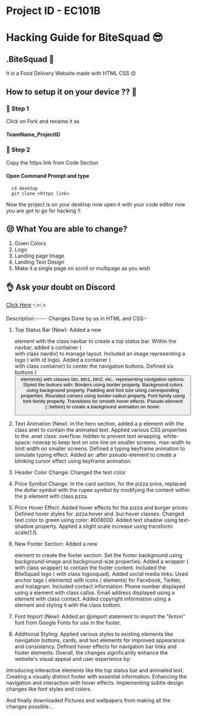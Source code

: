 # Project ID - EC101B

# Hacking Guide for BiteSquad 😎

## .BiteSquad 🤞

It is a Food Delivery Website made with HTML CSS 😊


## How to setup it on your device ?? 🤔

### 🤞 Step 1

Click on Fork and rename it as

#### TeamName_ProjectID
### 🤞 Step 2 
Copy the https link from Code Section

#### Open Command Prompt and type

```http
  cd desktop
  git clone <https link>
```
Now the project is on your desktop now open it with your code editor
now you are got to go for hacking !!


## 😒 What You are  able to change? 
1. Given Colors
2. Logo
3. Landing page Image
4. Landing Text Design
5. Make it a single page on scroll or multipage as you wish




## 👌 Ask your doubt on Discord

[Click Here](https://discord.com/invite/8qJBt5pby5)  👈👈

Description:-----
Changes Done by us in HTML and CSS:-

1. Top Status Bar (New):
Added a new <div> element with the class navbar to create a top status bar.
Within the navbar, added a container (<div> with class navdiv) to manage layout.
Included an image representing a logo (<img> with id logo).
Added a container (<div> with class container) to center the navigation buttons.
Defined six buttons (<button> elements) with classes btn, btn1, btn2, etc., representing navigation options.
Styled the buttons with:
Borders using border property.
Background colors using background property.
Padding and font size using corresponding properties.
Rounded corners using border-radius property.
Font family using font-family property.
Transitions for smooth hover effects.
Pseudo-element (::before) to create a background animation on hover.


2. Text Animation (New):
In the hero section, added a p element with the class anet to contain the animated text.
Applied various CSS properties to the .anet class:
overflow: hidden to prevent text wrapping.
white-space: nowrap to keep text on one line on smaller screens.
max-width to limit width on smaller screens.
Defined a typing keyframe animation to simulate typing effect.
Added an :after pseudo-element to create a blinking cursor effect using keyframe animation.


3. Header Color Change:
Changed the text color 


4. Price Symbol Change:
In the card section, for the pizza price, replaced the dollar symbol with the rupee symbol by modifying the content within the p element with class pzza.

5. Price Hover Effect:
Added hover effects for the pizza and burger prices:
Defined hover styles for .pzza:hover and .bur:hover classes.
Changed text color to green using color: #008000.
Added text shadow using text-shadow property.
Applied a slight scale increase using transform: scale(1.1).


6. New Footer Section:
Added a new <footer> element to create the footer section.
Set the footer background using background-image and background-size properties.
Added a wrapper (<div> with class wrapper) to contain the footer content.
Included the BiteSquad logo (<img> with class logosquad).
Added social media links:
Used anchor tags (<a> elements) with icons (<img> elements) for Facebook, Twitter, and Instagram.
Included contact information:
Phone number displayed using a <span> element with class callus.
Email address displayed using a <span> element with class contact.
Added copyright information using a <span> element and styling it with the class bottom.


7. Font Import (New):
Added an @import statement to import the "Anton" font from Google Fonts for use in the footer.


8. Additional Styling:
Applied various styles to existing elements like navigation buttons, cards, and text elements for improved appearance and consistency.
Defined hover effects for navigation bar links and footer elements.
Overall, the changes significantly enhance the website's visual appeal and user experience by:

Introducing interactive elements like the top status bar and animated text.
Creating a visually distinct footer with essential information.
Enhancing the navigation and interaction with hover effects.
Implementing subtle design changes like font styles and colors.

And finally downloaded Pictures and wallpapers from making all the changes possible...